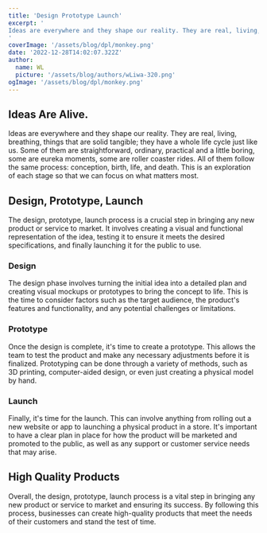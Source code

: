 ```yaml
---
title: 'Design Prototype Launch'
excerpt: '
Ideas are everywhere and they shape our reality. They are real, living, breathing, things that are solid tangible; they have a whole life cycle just like us. Some of them are straightforward, ordinary, practical and a little boring, some are eureka moments, some are roller coaster rides. All of them follow the same process: conception, birth, life, and death. This is an exploration of each stage so that we can focus on what matters most.
'
coverImage: '/assets/blog/dpl/monkey.png'
date: '2022-12-28T14:02:07.322Z'
author:
  name: WL
  picture: '/assets/blog/authors/wLiwa-320.png'
ogImage: '/assets/blog/dpl/monkey.png'
---
```


## Ideas Are Alive.

Ideas are everywhere and they shape our reality. They are real, living, breathing, things that are solid tangible; they have a whole life cycle just like us. Some of them are straightforward, ordinary, practical and a little boring, some are eureka moments, some are roller coaster rides. All of them follow the same process: conception, birth, life, and death. This is an exploration of each stage so that we can focus on what matters most.

## Design, Prototype, Launch

The design, prototype, launch process is a crucial step in bringing any new product or service to market. It involves creating a visual and functional representation of the idea, testing it to ensure it meets the desired specifications, and finally launching it for the public to use.

### Design

The design phase involves turning the initial idea into a detailed plan and creating visual mockups or prototypes to bring the concept to life. This is the time to consider factors such as the target audience, the product's features and functionality, and any potential challenges or limitations.

### Prototype 

Once the design is complete, it's time to create a prototype. This allows the team to test the product and make any necessary adjustments before it is finalized. Prototyping can be done through a variety of methods, such as 3D printing, computer-aided design, or even just creating a physical model by hand.

### Launch

Finally, it's time for the launch. This can involve anything from rolling out a new website or app to launching a physical product in a store. It's important to have a clear plan in place for how the product will be marketed and promoted to the public, as well as any support or customer service needs that may arise.

## High Quality Products 

Overall, the design, prototype, launch process is a vital step in bringing any new product or service to market and ensuring its success. By following this process, businesses can create high-quality products that meet the needs of their customers and stand the test of time.
